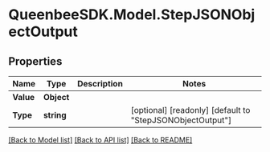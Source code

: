 
# QueenbeeSDK.Model.StepJSONObjectOutput

## Properties

Name | Type | Description | Notes
------------ | ------------- | ------------- | -------------
**Value** | **Object** |  | 
**Type** | **string** |  | [optional] [readonly] [default to "StepJSONObjectOutput"]

[[Back to Model list]](../README.md#documentation-for-models)
[[Back to API list]](../README.md#documentation-for-api-endpoints)
[[Back to README]](../README.md)

